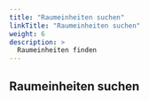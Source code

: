 ```yaml
---
title: "Raumeinheiten suchen"
linkTitle: "Raumeinheiten suchen"
weight: 6
description: >
  Raumeinheiten finden
---
```


## Raumeinheiten suchen
